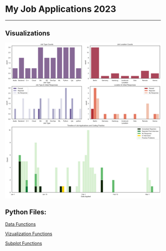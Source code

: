# My Job Applications 2023

***

## Visualizations

![png](/README_files/multiplot4.png)



## Python Files:

[Data Functions](/py_files/data_functions.py)

[Vizualization Functions](/py_files/get_df_functions.py)

[Subplot Functions](/py_files/visualization_functions.py)
